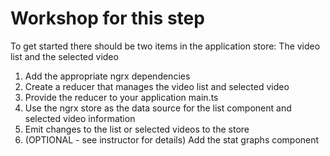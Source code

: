 # Workshop for this step

To get started there should be two items in the application store:
The video list and the selected video

1. Add the appropriate ngrx dependencies
2. Create a reducer that manages the video list and selected video
3. Provide the reducer to your application main.ts
4. Use the ngrx store as the data source for the list component and selected video information
5. Emit changes to the list or selected videos to the store
6. (OPTIONAL - see instructor for details) Add the stat graphs component
